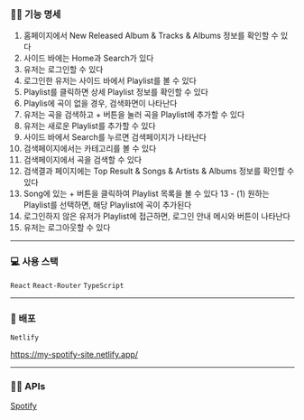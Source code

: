 ### ✍🏻 기능 명세

1. 홈페이지에서 New Released Album & Tracks & Albums 정보를 확인할 수 있다
2. 사이드 바에는 Home과 Search가 있다
3. 유저는 로그인할 수 있다
4. 로그인한 유저는 사이드 바에서 Playlist를 볼 수 있다
5. Playlist를 클릭하면 상세 Playlist 정보를 확인할 수 있다
6. Playlis에 곡이 없을 경우, 검색화면이 나타난다
7. 유저는 곡을 검색하고 + 버튼을 눌러 곡을 Playlist에 추가할 수 있다
8. 유저는 새로운 Playlist를 추가할 수 있다
9. 사이드 바에서 Search를 누르면 검색페이지가 나타난다
10. 검색페이지에서는 카테고리를 볼 수 있다
11. 검색페이지에서 곡을 검색할 수 있다
12. 검색결과 페이지에는 Top Result & Songs & Artists & Albums 정보를 확인할 수 있다
13. Song에 있는 + 버튼을 클릭하여 Playlist 목록을 볼 수 있다
    13 - (1) 원하는 Playlist를 선택하면, 해당 Playlist에 곡이 추가된다
14. 로그인하지 않은 유저가 Playlist에 접근하면, 로그인 안내 메시와 버튼이 나타난다
15. 유저는 로그아웃할 수 있다

---

### 💻 사용 스택

`React` `React-Router` `TypeScript`

---

### 🎨 배포

`Netlify`

https://my-spotify-site.netlify.app/

---

### 🤙🏻 APIs

[Spotify](https://developer.spotify.com/documentation/web-api)
